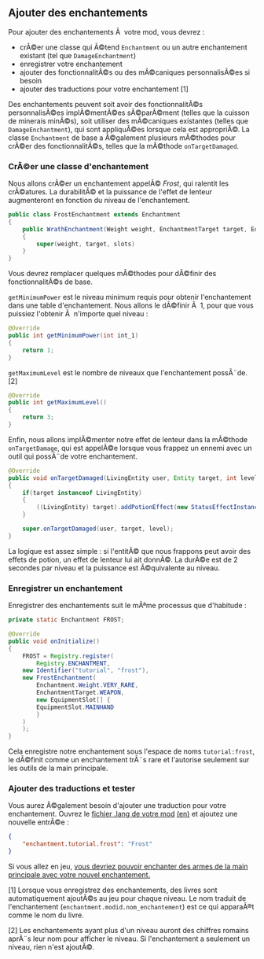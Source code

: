 ## Ajouter des enchantements

Pour ajouter des enchantements Ã  votre mod, vous devrez :

- crÃ©er une classe qui Ã©tend `Enchantment` ou un autre enchantement
  existant (tel que `DamageEnchantment`)
- enregistrer votre enchantement
- ajouter des fonctionnalitÃ©s ou des mÃ©caniques personnalisÃ©es si
  besoin
- ajouter des traductions pour votre enchantement [1]

Des enchantements peuvent soit avoir des fonctionnalitÃ©s personnalisÃ©es
implÃ©mentÃ©es sÃ©parÃ©ment (telles que la cuisson de minerais minÃ©s), soit
utiliser des mÃ©caniques existantes (telles que `DamageEnchantment`), qui
sont appliquÃ©es lorsque cela est appropriÃ©. La classe `Enchantment` de
base a Ã©galement plusieurs mÃ©thodes pour crÃ©er des fonctionnalitÃ©s,
telles que la mÃ©thode `onTargetDamaged`.

### CrÃ©er une classe d'enchantement

Nous allons crÃ©er un enchantement appelÃ© *Frost*, qui ralentit les
crÃ©atures. La durabilitÃ© et la puissance de l'effet de lenteur
augmenteront en fonction du niveau de l'enchantement.

```java
public class FrostEnchantment extends Enchantment 
{
    public WrathEnchantment(Weight weight, EnchantmentTarget target, EquipmentSlot[] slots)
    {
        super(weight, target, slots)
    }
}
```

Vous devrez remplacer quelques mÃ©thodes pour dÃ©finir des fonctionnalitÃ©s
de base.

`getMinimumPower` est le niveau minimum requis pour obtenir
l'enchantement dans une table d'enchantement. Nous allons le dÃ©finir Ã 
1, pour que vous puissiez l'obtenir Ã  n'importe quel niveau :

```java
@Override
public int getMinimumPower(int int_1)
{
    return 1;
}
```

`getMaximumLevel` est le nombre de niveaux que l'enchantement possÃ¨de.
[2]

```java
@Override
public int getMaximumLevel()
{
    return 3;
}
```

Enfin, nous allons implÃ©menter notre effet de lenteur dans la mÃ©thode
`onTargetDamage`, qui est appelÃ©e lorsque vous frappez un ennemi avec un
outil qui possÃ¨de votre enchantement.

```java
@Override
public void onTargetDamaged(LivingEntity user, Entity target, int level)
{
    if(target instanceof LivingEntity)
    {
        ((LivingEntity) target).addPotionEffect(new StatusEffectInstance(StatusEffects.SLOWNESS, 20 * 2 * level, level - 1));
    }

    super.onTargetDamaged(user, target, level);
}
```

La logique est assez simple : si l'entitÃ© que nous frappons peut avoir
des effets de potion, un effet de lenteur lui ait donnÃ©. La durÃ©e est de
2 secondes par niveau et la puissance est Ã©quivalente au niveau.

### Enregistrer un enchantement

Enregistrer des enchantements suit le mÃªme processus que d'habitude :

```java
private static Enchantment FROST;

@Override
public void onInitialize()
{
    FROST = Registry.register(
        Registry.ENCHANTMENT,
    new Identifier("tutorial", "frost"),
    new FrostEnchantment(
        Enchantment.Weight.VERY_RARE,
        EnchantmentTarget.WEAPON,
        new EquipmentSlot[] {
        EquipmentSlot.MAINHAND
        }
    )
    );
}
```

Cela enregistre notre enchantement sous l'espace de noms
`tutorial:frost`, le dÃ©finit comme un enchantement trÃ¨s rare et
l'autorise seulement sur les outils de la main principale.

### Ajouter des traductions et tester

Vous aurez Ã©galement besoin d'ajouter une traduction pour votre
enchantement. Ouvrez le [fichier .lang de votre mod](../../French/tutoriel/lang.md)
[(en)](../../Modding-Tutorials/Miscellaneous/lang.md) et ajoutez une nouvelle entrÃ©e :

```json
{
    "enchantment.tutorial.frost": "Frost"
}
```

Si vous allez en jeu, [vous devriez pouvoir enchanter des armes de la
main principale avec votre nouvel
enchantement.](https://i.imgur.com/31nFl2H.png)

[1] Lorsque vous enregistrez des enchantements, des livres sont
automatiquement ajoutÃ©s au jeu pour chaque niveau. Le nom traduit de
l'enchantement (`enchantment.modid.nom_enchantement`) est ce qui
apparaÃ®t comme le nom du livre.

[2] Les enchantements ayant plus d'un niveau auront des chiffres romains
aprÃ¨s leur nom pour afficher le niveau. Si l'enchantement a seulement un
niveau, rien n'est ajoutÃ©.
